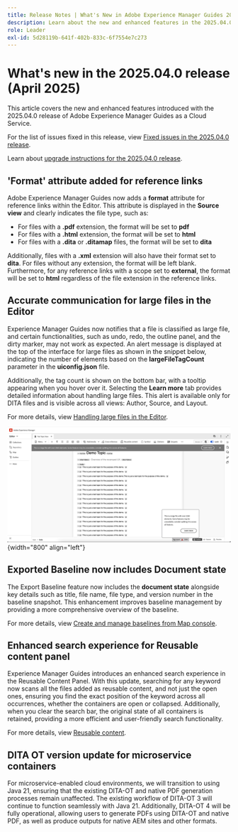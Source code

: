 ```yaml
---
title: Release Notes | What's New in Adobe Experience Manager Guides 2025.04.0 release
description: Learn about the new and enhanced features in the 2025.04.0 release of Adobe Experience Manager Guides
role: Leader
exl-id: 5d28119b-641f-402b-833c-6f7554e7c273
---
```

# What's new in the 2025.04.0 release (April 2025)

This article covers the new and enhanced features introduced with the 2025.04.0 release of Adobe Experience Manager Guides as a Cloud Service.

For the list of issues fixed in this release, view [Fixed issues in the 2025.04.0 release](fixed-issues-2025-04-0.md).

Learn about [upgrade instructions for the 2025.04.0  release](../release-info/upgrade-instructions-2025-04-0.md).

## 'Format' attribute added for reference links

Adobe Experience Manager Guides now adds a **format** attribute for reference links within the Editor. This attribute is displayed in the **Source view** and clearly indicates the file type, such as:

- For files with a **.pdf** extension, the format will be set to **pdf**
- For files with a **.html** extension, the format will be set to **html**
- For files with a **.dita** or **.ditamap** files, the format will be set to **dita**

Additionally, files with a **.xml** extension will also have their format set to **dita**. For files without any extension, the format will be left blank. Furthermore, for any reference links  with a scope set to **external**, the format will be set to **html** regardless of the file extension in the reference links.


## Accurate communication for large files in the Editor 

Experience Manager Guides now notifies that a file is classified as large file, and certain functionalities, such as undo, redo, the outline panel, and the dirty marker, may not work as expected. An alert message is displayed at the top of the interface for large files as shown in the snippet below, indicating the number of elements based on the **largeFileTagCount** parameter in the **uiconfig.json** file. 

Additionally, the tag count is shown on the bottom bar, with a tooltip appearing when you hover over it. Selecting the **Learn more** tab provides detailed information about handling large files. This alert is available only for DITA files and is visible across all views: Author, Source, and Layout.

For more details, view [Handling large files in the Editor](../user-guide/web-editor-other-features.md#handling-large-files-in-the-editor). 

![](assets/add-toast-tag-count.png){width="800" align="left"}

## Exported Baseline now includes Document state

The Export Baseline feature now includes the **document state** alongside key details such as title, file name, file type, and version number in the baseline snapshot. This enhancement improves baseline management by providing a more comprehensive overview of the baseline.

For more details, view [Create and manage baselines from Map console](../user-guide/web-editor-baseline.md#manage-baselines).

## Enhanced search experience for Reusable content panel

Experience Manager Guides introduces an enhanced search experience in the Reusable Content Panel. With this update, searching for any keyword now scans all the files added as reusable content, and not just the open ones, ensuring you find the exact position of the keyword across all occurrences, whether the containers are open or collapsed. Additionally, when you clear the search bar, the original state of all containers is retained, providing a more efficient and user-friendly search functionality.

For more details, view [Reusable content](../user-guide/web-editor-features.md#reusable-content).


## DITA OT version update for microservice containers

For microservice-enabled cloud environments, we will transition to using Java 21, ensuring that the existing DITA-OT and native PDF generation processes remain unaffected. The existing workflow of DITA-OT 3 will continue to function seamlessly with Java 21.  Additionally, DITA-OT 4  will be fully operational, allowing users to generate PDFs using DITA-OT and native PDF, as well as produce outputs for native AEM sites and other formats.
